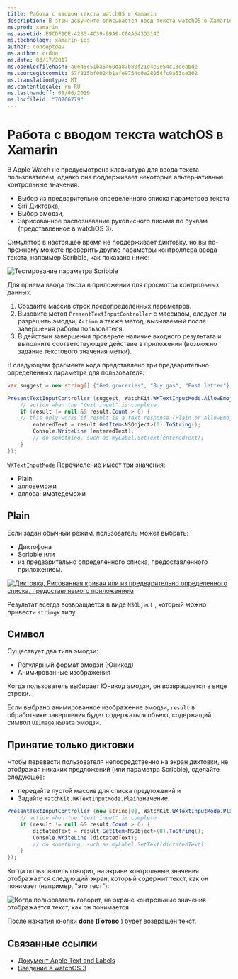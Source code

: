 ```yaml
---
title: Работа с вводом текста watchOS в Xamarin
description: В этом документе описывается ввод текста watchOS в Xamarin. В нем обсуждается метод Пресенттекстинпутконтроллер, Scribble, обычный текст, эмодзи и диктовка.
ms.prod: xamarin
ms.assetid: E9CDF1DE-4233-4C39-99A9-C0AA643D314D
ms.technology: xamarin-ios
author: conceptdev
ms.author: crdun
ms.date: 03/17/2017
ms.openlocfilehash: a0e45c51ba5460da87b80f21d4e9e54c13deabde
ms.sourcegitcommit: 57f815bf0024b1afe9754c0e28054fc0a53ce302
ms.translationtype: MT
ms.contentlocale: ru-RU
ms.lasthandoff: 09/06/2019
ms.locfileid: "70766779"
---
```

# <a name="working-with-watchos-text-input-in-xamarin"></a>Работа с вводом текста watchOS в Xamarin

В Apple Watch не предусмотрена клавиатура для ввода текста пользователем, однако она поддерживает некоторые альтернативные контрольные значения:

- Выбор из предварительно определенного списка параметров текста
- Siri Диктовка,
- Выбор эмодзи,
- Зарисованное распознавание рукописного письма по буквам (представленное в watchOS 3).

Симулятор в настоящее время не поддерживает диктовку, но вы по-прежнему можете проверить другие параметры контроллера ввода текста, например Scribble, как показано ниже:

![](text-input-images/textinput-sml.png "Тестирование параметра Scribble")

Для приема ввода текста в приложении для просмотра контрольных данных:

1. Создайте массив строк предопределенных параметров.
2. Вызовите метод `PresentTextInputController` с массивом, следует ли разрешить эмодзи, `Action` а также метод, вызываемый после завершения работы пользователя.
3. В действии завершения проверьте наличие входного результата и выполните соответствующее действие в приложении (возможно задание текстового значения метки).

В следующем фрагменте кода представлено три предварительно определенных параметра для пользователя:

```csharp
var suggest = new string[] {"Get groceries", "Buy gas", "Post letter"};

PresentTextInputController (suggest, WatchKit.WKTextInputMode.AllowEmoji, (result) => {
    // action when the "text input" is complete
    if (result != null && result.Count > 0) {
    // this only works if result is a text response (Plain or AllowEmoji)
        enteredText = result.GetItem<NSObject>(0).ToString();
        Console.WriteLine (enteredText);
        // do something, such as myLabel.SetText(enteredText);
    }
});
```

`WKTextInputMode` Перечисление имеет три значения:

- Plain
- алловеможи
- аллованиматедеможи

## <a name="plain"></a>Plain

Если задан обычный режим, пользователь может выбрать:

- Диктофона
- Scribble или
- из предварительно определенного списка, предоставленного приложением.

[![](text-input-images/plain-scribble-sml.png "Диктовка, Рисованная кривая или из предварительно определенного списка, предоставляемого приложением")](text-input-images/plain-scribble.png#lightbox)

Результат всегда возвращается в виде `NSObject` , который можно привести `string`к типу.

## <a name="emoji"></a>Символ

Существует два типа эмодзи:

- Регулярный формат эмодзи (Юникод)
- Анимированные изображения

Когда пользователь выбирает Юникод эмодзи, он возвращается в виде строки.

Если выбрано анимированное изображение эмодзи, `result` в обработчике завершения будет содержаться объект, содержащий символ `UIImage` `NSData` эмодзи.

## <a name="accepting-dictation-only"></a>Принятие только диктовки

Чтобы перевести пользователя непосредственно на экран диктовки, не отображая никаких предложений (или параметра Scribble), сделайте следующее:

- передайте пустой массив для списка предложений и
- Задайте `WatchKit.WKTextInputMode.Plain`значение.

```csharp
PresentTextInputController (new string[0], WatchKit.WKTextInputMode.Plain, (result) => {
    // action when the "text input" is complete
    if (result != null && result.Count > 0) {
        dictatedText = result.GetItem<NSObject>(0).ToString();
        Console.WriteLine (dictatedText);
        // do something, such as myLabel.SetText(dictatedText);
    }
});
```

Когда пользователь говорит, на экране контрольные значения отображается следующий экран, который содержит текст, как он понимает (например, "это тест"):

![](text-input-images/dictation.png "Когда пользователь говорит, на экране контрольные значения отображается текст, как он понимается.")

После нажатия кнопки **done (Готово** ) будет возвращен текст.

## <a name="related-links"></a>Связанные ссылки

- [Документ Apple Text and Labels](https://developer.apple.com/library/ios/documentation/General/Conceptual/WatchKitProgrammingGuide/TextandLabels.html)
- [Введение в watchOS 3](~/ios/watchos/platform/introduction-to-watchos3/index.md)
